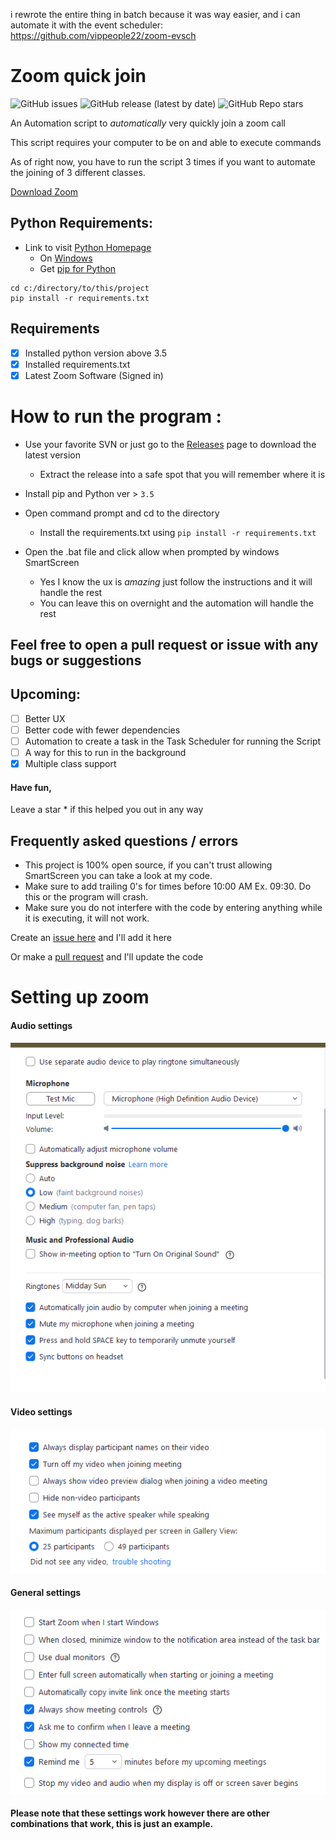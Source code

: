 i rewrote the entire thing in batch because it was way easier, and i can automate it with the event scheduler: https://github.com/vippeople22/zoom-evsch

# Zoom quick join
![GitHub issues](https://img.shields.io/github/issues-raw/vippeople22/zoom-automation-v2)
![GitHub release (latest by date)](https://img.shields.io/github/downloads/vippeople22/zoom-automation-v2/total)
![GitHub Repo stars](https://img.shields.io/github/stars/vippeople22/zoom-automation-v2)

An Automation script to *automatically* very quickly join a zoom call

This script requires your computer to be on and able to execute commands

As of right now, you have to run the script 3 times if you want to automate the joining of 3 different classes.

[Download Zoom](https://zoom.us/download#client_4meeting)

## Python Requirements:
+ Link to visit [Python Homepage](https://www.python.org)
  + On [Windows](https://www.microsoft.com/en-us/p/python-39/9p7qfqmjrfp7?activetab=pivot:overviewtab)
  + Get [pip for Python](https://pip.pypa.io/en/stable/installing/)

```commandline
cd c:/directory/to/this/project
pip install -r requirements.txt
```

## Requirements 
- [x] Installed python version above 3.5
- [x] Installed requirements.txt
- [x] Latest Zoom Software (Signed in)

# How to run the program :
* Use your favorite SVN or just go to the [Releases]() page to download the latest version
  * Extract the release into a safe spot that you will remember where it is
  
* Install pip and Python ver > `3.5`
* Open command prompt and cd to the directory
  * Install the requirements.txt using `pip install -r requirements.txt`
* Open the .bat file and click allow when prompted by windows SmartScreen
  * Yes I know the ux is *amazing* just follow the instructions and it will handle the rest
  * You can leave this on overnight and the automation will handle the rest
  
## Feel free to open a pull request or issue with any bugs or suggestions
## Upcoming:
- [ ] Better UX
- [ ] Better code with fewer dependencies
- [ ] Automation to create a task in the Task Scheduler for running the Script
- [ ] A way for this to run in the background
- [x] Multiple class support

#### Have fun, 
Leave a star * if this helped you out in any way

## Frequently asked questions / errors

* This project is 100% open source, if you can't trust allowing SmartScreen you can take a look at my code.
* Make sure to add trailing 0's for times before 10:00 AM Ex. 09:30. Do this or the program will crash.
* Make sure you do not interfere with the code by entering anything while it is executing, it will not work.

Create an [issue here](https://github.com/vippeople22/zoom-quick-join/issues) and I'll add it here 

Or make a [pull request](https://github.com/vippeople22/zoom-quick-join/pulls) and I'll update the code


# Setting up zoom
#### Audio settings

<img src = "configurations/Audio.png" width = "600">

#### Video settings

<img src = "configurations/Video.png" width = "600">

#### General settings

<img src = "configurations/General.png" width = "600">

#### Please note that these settings work however there are other combinations that work, this is just an example.
